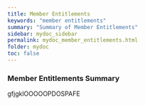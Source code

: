 ```yaml
---
title: Member Entitlements
keywords: "member entitlements"
summary: "Summary of Member Entitlements"
sidebar: mydoc_sidebar
permalink: mydoc_member_entitlements.html
folder: mydoc
toc: false
---
```


### Member Entitlements Summary
gfjgklOOOOOPDOSPAFE
